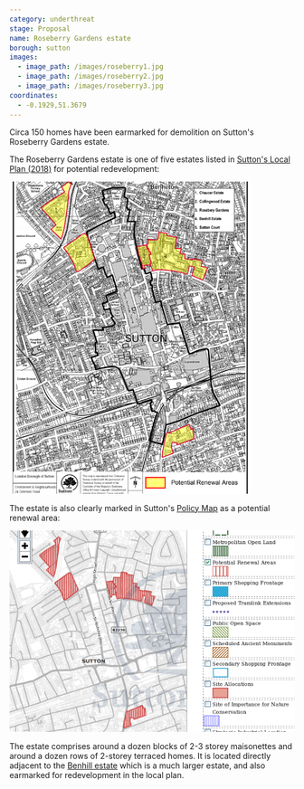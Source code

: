```yaml
---
category: underthreat
stage: Proposal
name: Roseberry Gardens estate 
borough: sutton
images:
  - image_path: /images/roseberry1.jpg
  - image_path: /images/roseberry2.jpg
  - image_path: /images/roseberry3.jpg
coordinates:
  - -0.1929,51.3679
---
```

Circa 150 homes have been earmarked for demolition on Sutton's Roseberry Gardens estate.

The Roseberry Gardens estate is one of five estates listed in [Sutton's Local Plan (2018)](https://drive.google.com/file/d/1MdX6GlaHDoBdG6CTsvjFaIuPtIa9id5O/view) for potential redevelopment:

![](/images/suttonplan.png)

The estate is also clearly marked in Sutton's [Policy Map](http://sutton.addresscafe.com/app/exploreit/) as a potential renewal area:

![](/images/suttonpolicymap.png)

The estate comprises around a dozen blocks of 2-3 storey maisonettes and around a dozen rows of 2-storey terraced homes. It is located directly adjacent to the [Benhill estate](/estates/sutton/benhillestate/) which is a much larger estate, and also earmarked for redevelopment in the local plan. 

